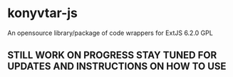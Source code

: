 # konyvtar-js
An opensource library/package of code wrappers for ExtJS 6.2.0 GPL

## STILL WORK ON PROGRESS STAY TUNED FOR UPDATES AND INSTRUCTIONS ON HOW TO USE